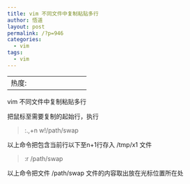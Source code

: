 ```yaml
---
title: vim 不同文件中复制粘贴多行
author: 悟道
layout: post
permalink: /?p=946
categories:
  - vim
tags:
  - vim
---
```

<table>
  <tr cellpadding=0><td>
    热度:
  </td><td cellpadding=0><img src='http://210.75.224.29/wordpress/wp-content/plugins/statpresscn/images/sun.gif' width=10 height=10 border=0 /></td><td cellpadding=0><img src='http://210.75.224.29/wordpress/wp-content/plugins/statpresscn/images/sun_dark.gif' width=10 height=10 border=0 /></td><td cellpadding=0><img src='http://210.75.224.29/wordpress/wp-content/plugins/statpresscn/images/sun_dark.gif' width=10 height=10 border=0 /></td><td cellpadding=0><img src='http://210.75.224.29/wordpress/wp-content/plugins/statpresscn/images/sun_dark.gif' width=10 height=10 border=0 /></td><td cellpadding=0><img src='http://210.75.224.29/wordpress/wp-content/plugins/statpresscn/images/sun_dark.gif' width=10 height=10 border=0 /></td></tr>
</table>

vim 不同文件中复制粘贴多行

把鼠标至需要复制的起始行，执行

> :.,+n w!/path/swap

以上命令把包含当前行以下至n+1行存入 /tmp/x1 文件

> :r /path/swap

以上命令把文件 /path/swap 文件的内容取出放在光标位置所在处